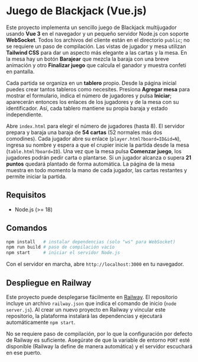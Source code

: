 # Juego de Blackjack (Vue.js)

Este proyecto implementa un sencillo juego de Blackjack multijugador usando **Vue 3** en el navegador y un pequeño servidor Node.js con soporte **WebSocket**. Todos los archivos del cliente están en el directorio `public`; no se requiere un paso de compilación.
Las vistas de jugador y mesa utilizan **Tailwind CSS** para dar un aspecto más elegante a las cartas y la mesa. En la mesa hay un botón **Barajear** que mezcla la baraja con una breve animación y otro **Finalizar juego** que calcula el ganador y muestra confeti en pantalla.

Cada partida se organiza en un **tablero** propio. Desde la página inicial puedes crear tantos tableros como necesites. Presiona **Agregar mesa** para mostrar el formulario, indica el número de jugadores y pulsa **Iniciar**; aparecerán entonces los enlaces de los jugadores y de la mesa con su identificador. Así, cada tablero mantiene su propia baraja y estado independiente.

Abre `index.html` para elegir el número de jugadores (hasta 8). El servidor prepara y baraja una baraja de **54 cartas** (52 normales más dos comodines). Cada jugador abre su enlace (`player.html?board=ID&id=N`), ingresa su nombre y espera a que el crupier inicie la partida desde la mesa (`table.html?board=ID`). Una vez que la mesa pulsa **Comenzar juego**, los jugadores podrán pedir carta o plantarse. Si un jugador alcanza o supera **21 puntos** quedará plantado de forma automática. La página de la mesa muestra en todo momento la mano de cada jugador, las cartas restantes y permite iniciar la partida.

## Requisitos

- Node.js (>= 18)

## Comandos

```bash
npm install   # instalar dependencias (solo "ws" para WebSocket)
npm run build # paso de compilación vacío
npm start     # iniciar el servidor Node.js
```

Con el servidor en marcha, abre `http://localhost:3000` en tu navegador.

## Despliegue en Railway

Este proyecto puede desplegarse fácilmente en [Railway](https://railway.app).
El repositorio incluye un archivo `railway.json` que indica el comando de inicio
(`node server.js`). Al crear un nuevo proyecto en Railway y vincular este
repositorio, la plataforma instalará las dependencias y ejecutará
automáticamente `npm start`.

No se requiere paso de compilación, por lo que la configuración por defecto de
Railway es suficiente. Asegúrate de que la variable de entorno `PORT` esté
disponible (Railway la define de manera automática) y el servidor escuchará en
ese puerto.
